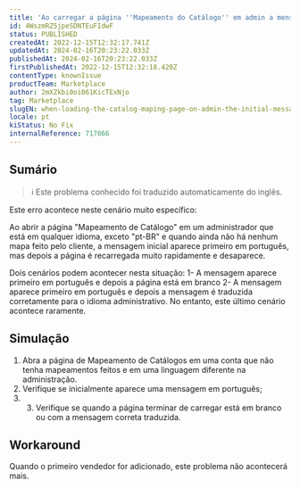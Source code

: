 ```yaml
---
title: 'Ao carregar a página ''Mapeamento do Catálogo'' em admin a mensagem inicial não é traduzida'
id: 4WszmRZ5jpeSDNTEuFIdwF
status: PUBLISHED
createdAt: 2022-12-15T12:32:17.741Z
updatedAt: 2024-02-16T20:23:22.033Z
publishedAt: 2024-02-16T20:23:22.033Z
firstPublishedAt: 2022-12-15T12:32:18.420Z
contentType: knownIssue
productTeam: Marketplace
author: 2mXZkbi0oi061KicTExNjo
tag: Marketplace
slugEN: when-loading-the-catalog-maping-page-on-admin-the-initial-message-is-not-translated
locale: pt
kiStatus: No Fix
internalReference: 717066
---
```


## Sumário

>ℹ️ Este problema conhecido foi traduzido automaticamente do inglês.



Este erro acontece neste cenário muito específico:

Ao abrir a página "Mapeamento de Catálogo" em um administrador que está em qualquer idioma, exceto "pt-BR" e quando ainda não há nenhum mapa feito pelo cliente, a mensagem inicial aparece primeiro em português, mas depois a página é recarregada muito rapidamente e desaparece.

Dois cenários podem acontecer nesta situação:
1- A mensagem aparece primeiro em português e depois a página está em branco
2- A mensagem aparece primeiro em português e depois a mensagem é traduzida corretamente para o idioma administrativo. No entanto, este último cenário acontece raramente.


##

## Simulação




1. Abra a página de Mapeamento de Catálogos em uma conta que não tenha mapeamentos feitos e em uma linguagem diferente na administração.
2. Verifique se inicialmente aparece uma mensagem em português;
3. 3. Verifique se quando a página terminar de carregar está em branco ou com a mensagem correta traduzida.


##

## Workaround



Quando o primeiro vendedor for adicionado, este problema não acontecerá mais.

